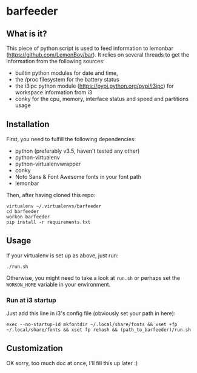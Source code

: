 # barfeeder

## What is it?

This piece of python script is used to feed information to lemonbar (https://github.com/LemonBoy/bar).
It relies on several threads to get the information from the following sources:
- builtin python modules for date and time,
- the /proc filesystem for the battery status
- the i3ipc python module (https://pypi.python.org/pypi/i3ipc) for workspace information from i3
- conky for the cpu, memory, interface status and speed and partitions usage

## Installation

First, you need to fulfill the following dependencies:
- python (preferably v3.5, haven't tested any other)
- python-virtualenv
- python-virtualenvwrapper
- conky
- Noto Sans & Font Awesome fonts in your font path
- lemonbar

Then, after having cloned this repo:
```
virtualenv ~/.virtualenvs/barfeeder
cd barfeeder
workon barfeeder
pip install -r requirements.txt
```

## Usage

If your virtualenv is set up as above, just run:
```
./run.sh
```

Otherwise, you might need to take a look at `run.sh` or perhaps set the `WORKON_HOME` variable in your environment.

### Run at i3 startup

Just add this line in i3's config file (obviously set your path in here):
```
exec --no-startup-id mkfontdir ~/.local/share/fonts && xset +fp ~/.local/share/fonts && xset fp rehash && (path_to_barfeeder)/run.sh
```

## Customization

OK sorry, too much doc at once, I'll fill this up later :)
